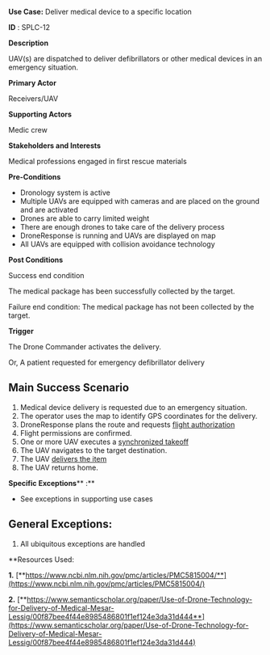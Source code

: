 **Use Case:** Deliver medical device to a specific location

**ID** : SPLC-12

**Description**

UAV(s) are dispatched to deliver defibrillators or other medical devices in an emergency situation.

**Primary Actor**

Receivers/UAV

**Supporting Actors**

Medic crew

**Stakeholders and Interests**

Medical professions engaged in first rescue materials

**Pre-Conditions**

- Dronology system is active
- Multiple UAVs are equipped with cameras and are placed on the ground and are activated
- Drones are able to carry limited weight
- There are enough drones to take care of the delivery process
- DroneResponse is running and UAVs are displayed on map
- All UAVs are equipped with collision avoidance technology

**Post Conditions**

Success end condition

The medical package has been successfully collected by the target.

Failure end condition:
 The medical package has not been collected by the target.

**Trigger**

The Drone Commander activates the delivery.

Or, A patient requested for emergency defibrillator delivery

## **Main Success Scenario**

1. Medical device delivery is requested due to an emergency situation.
2. The operator uses the map to identify GPS coordinates for the delivery.
3. DroneResponse plans the route and requests [flight authorization](../supporting/FlightAuthorization.md)
4. Flight permissions are confirmed.
4. One or more UAV executes a [synchronized takeoff](../supporting/SynchronizedTakeoff.md)
5. The UAV navigates to the target destination.
6. The UAV [delivers the item](../supporting/DropItem.md)
7. The UAV returns home. 

**Specific Exceptions**** :**

- See exceptions in supporting use cases

## **General Exceptions:**

1. All ubiquitous exceptions are handled

**Resources Used:

**1.** [**https://www.ncbi.nlm.nih.gov/pmc/articles/PMC5815004/**](https://www.ncbi.nlm.nih.gov/pmc/articles/PMC5815004/)

**2.** [**https://www.semanticscholar.org/paper/Use-of-Drone-Technology-for-Delivery-of-Medical-Mesar-Lessig/00f87bee4f44e8985486801f1ef124e3da31d444**](https://www.semanticscholar.org/paper/Use-of-Drone-Technology-for-Delivery-of-Medical-Mesar-Lessig/00f87bee4f44e8985486801f1ef124e3da31d444)
